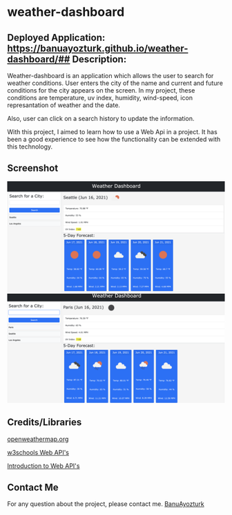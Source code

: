 # weather-dashboard 

## Deployed Application: https://banuayozturk.github.io/weather-dashboard/## Description: 

Weather-dashboard is an application which allows the user to search for weather conditions. User enters the city of the name and current and future conditions for the city appears on the screen. In my project, these conditions are  temperature, uv index, humidity, wind-speed, icon represantation of weather and the date.

Also, user can click on a search history to update the information.

With this project, I aimed to learn how to use a Web Api in a project. It has been a good experience to see how the functionality can be extended with this technology. 

## Screenshot

![screen-shot.png](./images/screen-shot.png)
![screen-shot1.png](./images/screen-shot1.png)

## Credits/Libraries
 [openweathermap.org](https://openweathermap.org/api/)

 [w3schools Web API's](https://www.w3schools.com/js/js_api_intro.asp)
 
 [Introduction to Web API's](https://developer.mozilla.org/en-US/docs/Learn/JavaScript/Client-side_web_APIs/Introduction)
 

## Contact Me
For any question about the project, please contact me.
[BanuAyozturk](mailto:bnyksl@gmail.com)
